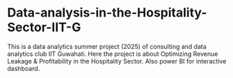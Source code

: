 # Data-analysis-in-the-Hospitality-Sector-IIT-G
This is a data analytics summer project (2025) of consulting and data analytics club IIT Guwahati. Here the project is about Optimizing Revenue Leakage &amp; Profitability in the Hospitality Sector. Also power BI for interactive dashboard.
